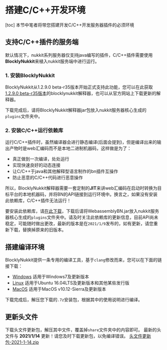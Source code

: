 # 搭建C/C++开发环境
[toc]
本节中笔者将带您搭建开发C/C++开发服务器插件的必须环境
## 支持C/C++插件的服务端
默认情况下，nukkit系列服务器仅支持java编写的插件，C/C++插件需要使用**BlocklyNukkit**来植入nukkit服务端中进行运行。
### 1. 安装BlocklyNukkit
BlocklyNukkit从1.2.9.0 beta-r35版本开始正式支持此功能，您可以在此获取[1.2.9.0 beta-r35版本](https://github.com/Superice666/BlocklyNukkit/releases/tag/v1.2.9.0-beta-r35)的blocklynukkit解释器，也可以从官方网站上下载更新的解释器。

下载完成后，请将BlocklyNukkit解释器jar包放入nukkit服务器核心生成的`plugins`文件夹中。
### 2. 安装C/C++运行依赖库
运行C/C++插件时，虽然编译器会进行静态编译(后面会提到)，但是编译出来的输出产物时是web汇编码而不是本地二进制机器码，这样做是为了：
- 真正做到一次编译，处处运行
- 实现快速良好的动态连接
- 让C/C++于java和其他解释型语言制作的bn插件互操作
- 防止恶意的C/C++代码进行恶意操作

所以，BlocklyNukkit解释器需要一套定制的**JIT**来讲web汇编码在启动时转换为目标平台的本地机器码，并将BN的API链接到运行环境中。换言之，如果没有安装此依赖库，C/C++插件无法运行！

要安装此依赖库，请[在此下载](https://tools.blocklynukkit.com/WebassemblyBN.jar)，下载后请将WebassemblyBN.jar放入nukkit服务器核心生成的`plugins`文件夹中。请及时关注此依赖库的更新信息，目前API尚未稳定，可能随时做出更改，最新的版本是在`2021/1/9`发布的，如有更新，请您重新下载，替换掉原来的旧版本。

## 搭建编译环境
BlocklyNukkit提供一条专用的编译工具，基于`clang`修改而来，您可以在下面的链接下载：
- [Windows](https://icesight.lanzous.com/iRTdCkxp1dc) 适用于Windows7及更新版本
- [Linux](https://icesight.lanzous.com/iSYYskxp1mb) 适用于Ubuntu 16.04LTS及更新版本和其他某些发行版
- [MacOS](https://icesight.lanzous.com/izF6gkxp0mf) 适用于MacOS v10.12-Sierra及更新版本

下载完成后，解压您下载的`.7z`安装包，根据其中的使用说明进行编译。

## 更新头文件
下载头文件更新包，解压其中文件，覆盖掉`share`文件夹中的内容即可。
最新的头文件与 **2021/1/14** 更新！请您及时下载更新包，以免编译错误。
[头文件更新包-2021-1-14.zip](https://icesight.lanzous.com/iIwypkei73c)


 